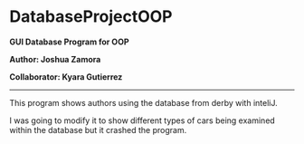 # DatabaseProjectOOP
**GUI Database Program for OOP**


**Author: Joshua Zamora**


**Collaborator: Kyara Gutierrez**


-------------------------------------------------------------------------------------------
This program shows authors using the database from derby with inteliJ.


I was going to modify it to show different types of cars being examined within the database but it crashed the program.
